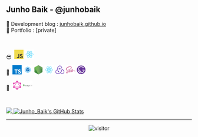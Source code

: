 ## Junho Baik - @junhobaik

🔗 Development blog : [junhobaik.github.io](https://junhobaik.github.io)  
🔗 Portfolio : [private]

<br/>

<p align="">
😎&nbsp;
<code><img height="25" src="https://raw.githubusercontent.com/github/explore/80688e429a7d4ef2fca1e82350fe8e3517d3494d/topics/javascript/javascript.png"></code>
<code><img height="25" src="https://raw.githubusercontent.com/github/explore/80688e429a7d4ef2fca1e82350fe8e3517d3494d/topics/react/react.png"></code>
&nbsp;&nbsp;&nbsp;&nbsp;&nbsp;&nbsp;&nbsp;&nbsp;&nbsp;&nbsp;&nbsp;&nbsp;&nbsp;&nbsp;&nbsp;&nbsp;&nbsp;&nbsp;&nbsp;&nbsp;&nbsp;&nbsp;&nbsp;&nbsp;&nbsp;&nbsp;&nbsp;&nbsp;&nbsp;&nbsp;&nbsp;&nbsp;&nbsp;&nbsp;&nbsp;&nbsp;&nbsp;&nbsp;&nbsp;&nbsp;&nbsp;&nbsp;&nbsp;&nbsp;&nbsp;&nbsp;&nbsp;
</p>

<p align="">
🙂&nbsp;
<code><img height="25" src="https://raw.githubusercontent.com/github/explore/80688e429a7d4ef2fca1e82350fe8e3517d3494d/topics/typescript/typescript.png"></code>
<code><img height="25" src="https://raw.githubusercontent.com/github/explore/80688e429a7d4ef2fca1e82350fe8e3517d3494d/topics/webpack/webpack.png"></code>
<code><img height="25" src="https://raw.githubusercontent.com/github/explore/80688e429a7d4ef2fca1e82350fe8e3517d3494d/topics/nodejs/nodejs.png"></code>
<code><img height="25" src="https://raw.githubusercontent.com/github/explore/80688e429a7d4ef2fca1e82350fe8e3517d3494d/topics/react-native/react-native.png"></code>
<code><img height="25" src="https://raw.githubusercontent.com/github/explore/80688e429a7d4ef2fca1e82350fe8e3517d3494d/topics/redux/redux.png"></code>
<code><img height="25" src="https://raw.githubusercontent.com/github/explore/80688e429a7d4ef2fca1e82350fe8e3517d3494d/topics/sass/sass.png"></code>
<code><img height="25" src="https://raw.githubusercontent.com/github/explore/e94815998e4e0713912fed477a1f346ec04c3da2/topics/gatsby/gatsby.png"></code>
</p>

<p align="">
🧐&nbsp;
<code><img height="25" src="https://raw.githubusercontent.com/github/explore/5c058a388828bb5fde0bcafd4bc867b5bb3f26f3/topics/graphql/graphql.png"></code>
<code><img height="25" src="https://raw.githubusercontent.com/github/explore/80688e429a7d4ef2fca1e82350fe8e3517d3494d/topics/mongodb/mongodb.png"></code>
&nbsp;&nbsp;&nbsp;&nbsp;&nbsp;&nbsp;&nbsp;&nbsp;&nbsp;&nbsp;&nbsp;&nbsp;&nbsp;&nbsp;&nbsp;&nbsp;&nbsp;&nbsp;&nbsp;&nbsp;&nbsp;&nbsp;&nbsp;&nbsp;&nbsp;&nbsp;&nbsp;&nbsp;&nbsp;&nbsp;&nbsp;&nbsp;&nbsp;&nbsp;&nbsp;&nbsp;&nbsp;&nbsp;&nbsp;&nbsp;&nbsp;&nbsp;&nbsp;&nbsp;&nbsp;&nbsp;&nbsp;
</p>

<br/>

<p align="">
<a href="https://github.com/junhobaik/junhobaik">
  <img src="https://github-readme-stats.vercel.app/api/top-langs/?username=junhobaik&hide=html" />
</a>
<a href="https://github.com/junhobaik/junhobaik">
  <img src="https://github-readme-stats.vercel.app/api?username=junhobaik&show_icons=true&line_height=32&count_private=true&hide=contribs" alt="Junho_Baik's GitHub Stats" />
</a>
</p>

---

<p align="center">
  <img src="https://visitor-badge.laobi.icu/badge?page_id=junhobaik/junhobaik" alt="visitor"/>
  <!--  ![visitors](https://visitor-badge.glitch.me/badge?page_id=junhobaik/junhobaik) -->
</p>
